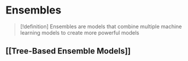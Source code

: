# Ensembles
> [!definition]
> Ensembles are models that combine multiple machine learning models to create more powerful models

## [[Tree-Based Ensemble Models]]
